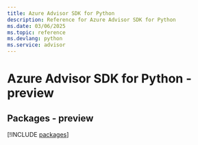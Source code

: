 ```yaml
---
title: Azure Advisor SDK for Python
description: Reference for Azure Advisor SDK for Python
ms.date: 03/06/2025
ms.topic: reference
ms.devlang: python
ms.service: advisor
---
```

# Azure Advisor SDK for Python - preview
## Packages - preview
[!INCLUDE [packages](advisor-index.md)]